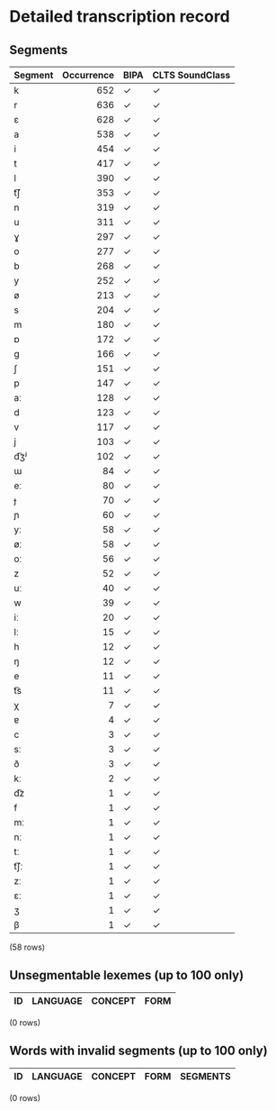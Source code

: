 
# Detailed transcription record

## Segments

| Segment | Occurrence | BIPA | CLTS SoundClass |
|:----------|-------------:|:-------|:------------------|
| k | 652 | ✓ | ✓ |
| r | 636 | ✓ | ✓ |
| ɛ | 628 | ✓ | ✓ |
| a | 538 | ✓ | ✓ |
| i | 454 | ✓ | ✓ |
| t | 417 | ✓ | ✓ |
| l | 390 | ✓ | ✓ |
| t͡ʃ | 353 | ✓ | ✓ |
| n | 319 | ✓ | ✓ |
| u | 311 | ✓ | ✓ |
| ɣ | 297 | ✓ | ✓ |
| o | 277 | ✓ | ✓ |
| b | 268 | ✓ | ✓ |
| y | 252 | ✓ | ✓ |
| ø | 213 | ✓ | ✓ |
| s | 204 | ✓ | ✓ |
| m | 180 | ✓ | ✓ |
| ɒ | 172 | ✓ | ✓ |
| ɡ | 166 | ✓ | ✓ |
| ʃ | 151 | ✓ | ✓ |
| p | 147 | ✓ | ✓ |
| aː | 128 | ✓ | ✓ |
| d | 123 | ✓ | ✓ |
| v | 117 | ✓ | ✓ |
| j | 103 | ✓ | ✓ |
| d͡ʒʲ | 102 | ✓ | ✓ |
| ɯ | 84 | ✓ | ✓ |
| eː | 80 | ✓ | ✓ |
| ɟ | 70 | ✓ | ✓ |
| ɲ | 60 | ✓ | ✓ |
| yː | 58 | ✓ | ✓ |
| øː | 58 | ✓ | ✓ |
| oː | 56 | ✓ | ✓ |
| z | 52 | ✓ | ✓ |
| uː | 40 | ✓ | ✓ |
| w | 39 | ✓ | ✓ |
| iː | 20 | ✓ | ✓ |
| lː | 15 | ✓ | ✓ |
| h | 12 | ✓ | ✓ |
| ŋ | 12 | ✓ | ✓ |
| e | 11 | ✓ | ✓ |
| t͡s | 11 | ✓ | ✓ |
| χ | 7 | ✓ | ✓ |
| ɐ | 4 | ✓ | ✓ |
| c | 3 | ✓ | ✓ |
| sː | 3 | ✓ | ✓ |
| ð | 3 | ✓ | ✓ |
| kː | 2 | ✓ | ✓ |
| d͡z | 1 | ✓ | ✓ |
| f | 1 | ✓ | ✓ |
| mː | 1 | ✓ | ✓ |
| nː | 1 | ✓ | ✓ |
| tː | 1 | ✓ | ✓ |
| t͡ʃː | 1 | ✓ | ✓ |
| zː | 1 | ✓ | ✓ |
| ɛː | 1 | ✓ | ✓ |
| ʒ | 1 | ✓ | ✓ |
| β | 1 | ✓ | ✓ |

(58 rows)



## Unsegmentable lexemes (up to 100 only)

| ID | LANGUAGE | CONCEPT | FORM |
|------|------------|-----------|--------|

(0 rows)



## Words with invalid segments (up to 100 only)

| ID | LANGUAGE | CONCEPT | FORM | SEGMENTS |
|------|------------|-----------|--------|------------|

(0 rows)


